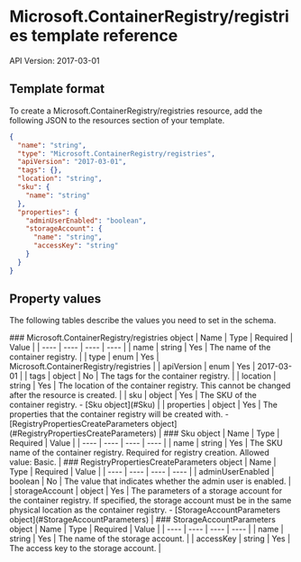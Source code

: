 # Microsoft.ContainerRegistry/registries template reference
API Version: 2017-03-01
## Template format

To create a Microsoft.ContainerRegistry/registries resource, add the following JSON to the resources section of your template.

```json
{
  "name": "string",
  "type": "Microsoft.ContainerRegistry/registries",
  "apiVersion": "2017-03-01",
  "tags": {},
  "location": "string",
  "sku": {
    "name": "string"
  },
  "properties": {
    "adminUserEnabled": "boolean",
    "storageAccount": {
      "name": "string",
      "accessKey": "string"
    }
  }
}
```
## Property values

The following tables describe the values you need to set in the schema.

<a id="Microsoft.ContainerRegistry/registries" />
### Microsoft.ContainerRegistry/registries object
|  Name | Type | Required | Value |
|  ---- | ---- | ---- | ---- |
|  name | string | Yes | The name of the container registry. |
|  type | enum | Yes | Microsoft.ContainerRegistry/registries |
|  apiVersion | enum | Yes | 2017-03-01 |
|  tags | object | No | The tags for the container registry. |
|  location | string | Yes | The location of the container registry. This cannot be changed after the resource is created. |
|  sku | object | Yes | The SKU of the container registry. - [Sku object](#Sku) |
|  properties | object | Yes | The properties that the container registry will be created with. - [RegistryPropertiesCreateParameters object](#RegistryPropertiesCreateParameters) |


<a id="Sku" />
### Sku object
|  Name | Type | Required | Value |
|  ---- | ---- | ---- | ---- |
|  name | string | Yes | The SKU name of the container registry. Required for registry creation. Allowed value: Basic. |


<a id="RegistryPropertiesCreateParameters" />
### RegistryPropertiesCreateParameters object
|  Name | Type | Required | Value |
|  ---- | ---- | ---- | ---- |
|  adminUserEnabled | boolean | No | The value that indicates whether the admin user is enabled. |
|  storageAccount | object | Yes | The parameters of a storage account for the container registry. If specified, the storage account must be in the same physical location as the container registry. - [StorageAccountParameters object](#StorageAccountParameters) |


<a id="StorageAccountParameters" />
### StorageAccountParameters object
|  Name | Type | Required | Value |
|  ---- | ---- | ---- | ---- |
|  name | string | Yes | The name of the storage account. |
|  accessKey | string | Yes | The access key to the storage account. |

